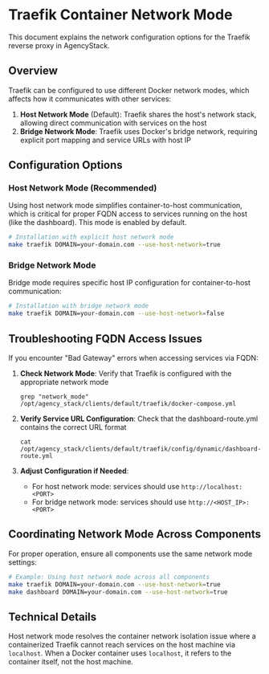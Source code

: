 # Traefik Container Network Mode

This document explains the network configuration options for the Traefik reverse proxy in AgencyStack.

## Overview

Traefik can be configured to use different Docker network modes, which affects how it communicates with other services:

1. **Host Network Mode** (Default): Traefik shares the host's network stack, allowing direct communication with services on the host
2. **Bridge Network Mode**: Traefik uses Docker's bridge network, requiring explicit port mapping and service URLs with host IP

## Configuration Options

### Host Network Mode (Recommended)

Using host network mode simplifies container-to-host communication, which is critical for proper FQDN access to services running on the host (like the dashboard). This mode is enabled by default.

```bash
# Installation with explicit host network mode
make traefik DOMAIN=your-domain.com --use-host-network=true
```

### Bridge Network Mode

Bridge mode requires specific host IP configuration for container-to-host communication:

```bash
# Installation with bridge network mode
make traefik DOMAIN=your-domain.com --use-host-network=false
```

## Troubleshooting FQDN Access Issues

If you encounter "Bad Gateway" errors when accessing services via FQDN:

1. **Check Network Mode**: Verify that Traefik is configured with the appropriate network mode
   ```
   grep "network_mode" /opt/agency_stack/clients/default/traefik/docker-compose.yml
   ```

2. **Verify Service URL Configuration**: Check that the dashboard-route.yml contains the correct URL format
   ```
   cat /opt/agency_stack/clients/default/traefik/config/dynamic/dashboard-route.yml
   ```

3. **Adjust Configuration if Needed**:
   - For host network mode: services should use `http://localhost:<PORT>`
   - For bridge network mode: services should use `http://<HOST_IP>:<PORT>`

## Coordinating Network Mode Across Components

For proper operation, ensure all components use the same network mode settings:

```bash
# Example: Using host network mode across all components
make traefik DOMAIN=your-domain.com --use-host-network=true
make dashboard DOMAIN=your-domain.com --use-host-network=true
```

## Technical Details

Host network mode resolves the container network isolation issue where a containerized Traefik cannot reach services on the host machine via `localhost`. When a Docker container uses `localhost`, it refers to the container itself, not the host machine.
